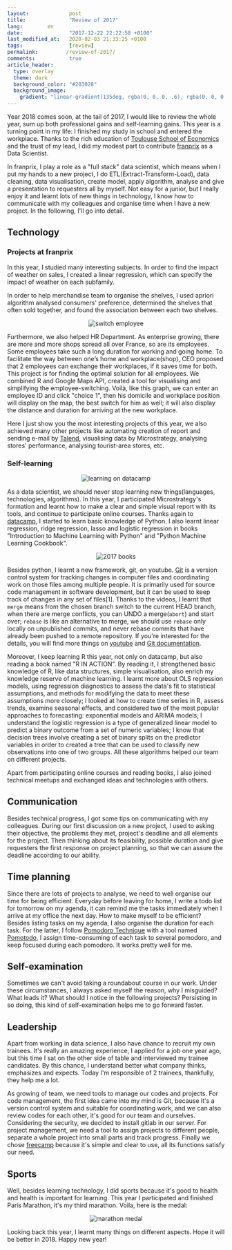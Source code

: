 ```yaml
---
layout:             post
title:              "Review of 2017"
lang:        en
date:               "2017-12-22 22:22:58 +0100"
last_modified_at:   2020-02-03 21:33:25 +0100
tags:               [review]
permalink:         /review-of-2017/
comments:           true
article_header:
  type: overlay
  theme: dark
  background_color: "#203028"
  background_image:
    gradient: "linear-gradient(135deg, rgba(0, 0, 0, .6), rgba(0, 0, 0, .4))"
---
```


Year 2018 comes soon, at the tail of 2017, I would like to review the whole year,
sum up both professional gains and self-learning gains. This year is a turning
point in my life: I finished my study in school and entered the workplace. Thanks
to the rich education of [Toulouse School of Economics][TSE] and the trust of my
lead, I did my modest part to contribute [franprix][franprix] as a Data Scientist.

In franprix, I play a role as a "full stack" data scientist, which means when I
put my hands to a new project, I do ETL(Extract-Transform-Load), data cleaning,
data visualisation, create model, apply algorithm, analyse and give a
presentation to requesters all by myself. Not easy for a junior, but I really
enjoy it and learnt lots of new things in technology, I know how to communicate
with my colleagues and organise time when I have a new project. In the following,
I'll go into detail.

## Technology

### Projects at franprix

In this year, I studied many interesting subjects. In order to find the impact
of weather on sales, I created a linear regression, which can specify the impact
of weather on each subfamily.

In order to help merchandise team to organise the shelves, I used apriori
algorithm analysed consumers' preference, determined the shelves that often sold
together, and found the association between each two shelves.

<p align="center">
  <img alt="switch employee"
  src="{{ site.baseurl }}/images/20171222-switch-employee.JPG"/>
</p>

Furthermore, we also helped HR Department. As enterprise growing, there are more
and more shops spread all over France, so are its employees. Some employees take
such a long duration for working and going home. To facilitate the way between
one’s home and workplace(shop), CEO proposed that 2 employees can exchange their
workplaces, if it saves time for both. This project is for finding the optimal
solution for all employees. We combined R and Google Maps API, created a tool
for visualising and simplifying the employee-switching. Voilà, like this graph,
we can enter an employee ID and click "choice 1", then his domicile and
workplace position will display on the map, the best switch for him as well; it
will also display the distance and duration for arriving at the new workplace.

Here I just show you the most interesting projects of this year, we also achieved
many other projects like automating creation of report and sending e-mail by
[Talend][Talend], visualising data by Microstrategy, analysing stores'
performance, analysing tourist-area stores, etc.

### Self-learning

<p align="center">
  <img alt="learning on datacamp"
  src="{{ site.baseurl }}/images/20171222-datacamp.png"/>
</p>

As a data scientist, we should never stop learning new things(languages,
technologies, algorithms). In this year, I participated Microstrategy's formation
and learnt how to make a clear and simple visual report with its tools, and
continue to participate online courses. Thanks again to [datacamp][datacamp], I
started to learn basic knowledge of Python. I also learnt linear regression,
ridge regression, lasso and logistic regression in books "Introduction to
Machine Learning with Python" and "Python Machine Learning Cookbook".

<p align="center">
  <img alt="2017 books"
  src="{{ site.baseurl }}/images/20171222-books.png"/>
</p>

Besides python, I learnt a new framework, git, on youtube. [Git][Git] is a
version control system for tracking changes in computer files and coordinating
work on those files among multiple people. It is primarily used for source code
management in software development, but it can be used to keep track of changes
in any set of files[1]. Thanks to the videos, I learnt that `merge` means from
the chosen branch switch to the current HEAD branch, when there are merge
conflicts, you can UNDO a merge(`abort`) and start over; `rebase` is like an
alternative to merge, we should use `rebase` only locally on unpublished
commits, and never rebase commits that have already been pushed to a remote
repository. If you're interested for the details, you will find more things on
[youtube][Tower] and [Git documentation][git doc].

Moreover, I keep learning R this year, not only on datacamp, but also reading
a book named "R IN ACTION". By reading it, I strengthened basic knowledge of R,
like data structures, simple visualisation, also enrich my knowledge reserve of
machine learning. I learnt more about OLS regression models, using regression
diagnostics to assess the data's fit to statistical assumptions, and methods for
modifying the data to meet these assumptions more closely; I looked at how to
create time series in R, assess trends, examine seasonal effects, and considered
two of the most popular approaches to forecasting: exponential models and ARIMA
models; I understand the logistic regression is a type of generalized linear
model to predict a binary outcome from a set of numeric variables; I know that
decision trees involve creating a set of binary splits on the predictor
variables in order to created a tree that can be used to classify new
observations into one of two groups. All these algorithms helped our team on
different projects.

Apart from participating online courses and reading books, I also joined
technical meetups and exchanged ideas and technologies with others.

## Communication

Besides technical progress, I got some tips on communicating with my colleagues.
During our first discussion on a new project, I used to asking their objective,
the problems they met, project's deadline and all elements for the project. Then
thinking about its feasibility, possible duration and give requesters the first
response on project planning, so that we can assure the deadline according to
our ability.

## Time planning

Since there are lots of projects to analyse, we need to well organise our time
for being efficient. Everyday before leaving for home, I write a todo list for
tomorrow on my agenda, it can remind me the tasks immediately when I arrive at
my office the next day. How to make myself to be efficient? Besides listing tasks
on my agenda, I also organise the duration for each task. For the latter, I
follow [Pomodoro Technique][Pomodoro Technique] with a tool named
[Pomotodo][Pomotodo], I assign time-consuming of each task to several pomodoro,
and keep focused during each pomodoro. It works pretty well for me.

## Self-examination

Sometimes we can't avoid taking a roundabout course in our work. Under these
circumstances, I always asked myself the reason, why I misguided? What leads it?
What should I notice in the following projects? Persisting in so doing, this
kind of self-examination helps me to go forward faster.

## Leadership

Apart from working in data science, I also have chance to recruit my own
trainees. It's really an amazing experience, I applied for a job one year ago,
but this time I sat on the other side of table and interviewed my trainee
candidates. By this chance, I understand better what company thinks, emphasizes
and expects. Today I'm responsible of 2 trainees, thankfully, they help me a lot.

As growing of team, we need tools to manage our codes and projects. For code
management, the first idea came into my mind is Git, because it's a version
control system and suitable for coordinating work, and we can also review codes
for each other, it's good for our team and ourselves. Considering the security,
we decided to install gitlab in our server. For project management, we need a
tool to assign projects to different people, separate a whole project into small
parts and track progress. Finally we chose [freecamp][freecamp] because it's
simple and clear to use, all its functions satisfy our need.

## Sports

Well, besides learning technology, I did sports because it's good to health and
health is important for learning. This year I participated and finished Paris
Marathon, it's my third marathon. Voila, here is the medal:

<p align="center">
  <img alt="marathon medal"
  src="{{ site.baseurl }}/images/20171222-marathon.jpg"/>
</p>

Looking back this year, I learnt many things on different aspects. Hope it will
be better in 2018. Happy new year!



[TSE]: https://www.tse-fr.eu
[franprix]: https://www.franprix.fr
[Microstrategy]: https://www.microstrategy.com
[Talend]: https://www.talend.com
[datacamp]: https://www.datacamp.com
[Tower]: https://www.youtube.com/channel/UCrl5xG-L4ZCFkR-bhUy9BVg
[Git]: https://en.wikipedia.org/wiki/Git
[git doc]: https://git-scm.com/doc
[Pomodoro Technique]: https://en.wikipedia.org/wiki/Pomodoro_Technique
[Pomotodo]: https://pomotodo.com/intl/en
[freecamp]: https://freedcamp.com
